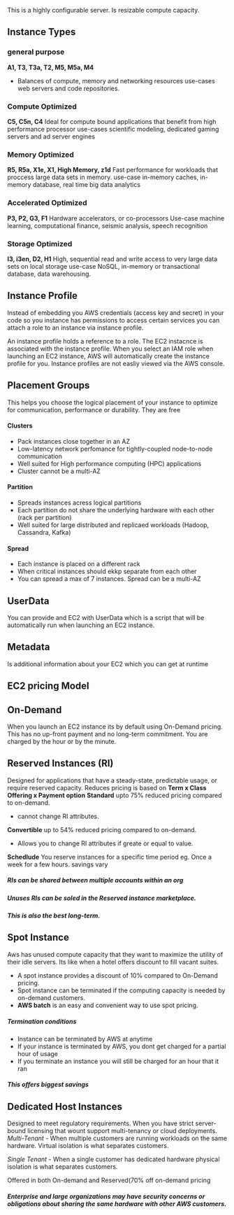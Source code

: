 This is a highly configurable server.
Is resizable compute capacity.

## Instance Types

### general purpose
**A1, T3, T3a, T2, M5, M5a, M4**
- Balances of compute, memory and networking resources use-cases web servers and code repositories.

### Compute Optimized
**C5, C5n, C4**
Ideal for compute bound applications that benefit from high performance processor
use-cases scientific modeling, dedicated gaming servers and ad server engines

### Memory Optimized 
**R5, R5a, X1e, X1, High Memory, z1d**
Fast performance for workloads that proccess large data sets in memory.
use-case in-memory caches, in-memory database, real time big data analytics

### Accelerated Optimized
**P3, P2, G3, F1**
Hardware accelerators, or co-processors
Use-case machine learning, computational finance, seismic analysis, speech recognition

### Storage Optimized
**I3, i3en, D2, H1**
High, sequential read and write access to very large data sets on local storage 
use-case NoSQL, in-memory or transactional database, data warehousing.

## Instance Profile
Instead of embedding you AWS credentials (access key and secret) in your code so you instance has permissions to access certain services you can attach a role to an instance via instance profile.

An instance profile holds a reference to a role. The EC2 instacnce is associated with the instance profile. When you select an IAM role when launching an EC2 instance, AWS will automatically create the instance profile for you. Instance profiles are not easliy viewed via the AWS console.


## Placement Groups
This helps you choose the logical placement of your instance to optimize for communication, performance or durability. 
They are free
#### Clusters
- Pack instances close together in an AZ
- Low-latency network perfomance for tightly-coupled node-to-node communication
- Well suited for High performance computing (HPC) applications
- Cluster cannot be a multi-AZ

#### Partition
- Spreads instances acress logical partitions
- Each partition do not share the underlying hardware with each other (rack per partition)
- Well suited for large distributed and replicaed workloads (Hadoop, Cassandra, Kafka)

#### Spread
- Each instance is placed on a different rack
- When critical instances should ekkp separate from each other 
- You can spread a max of 7 instances. Spread can be a multi-AZ

## UserData
You can provide and EC2 with UserData which is a script that will be automatically run when launching an EC2 instance. 

## Metadata
Is additional information about your EC2 which you can get at runtime

## EC2 pricing Model

## On-Demand
When you launch an EC2 instance its by default using On-Demand pricing. This has no up-front payment and no long-term commitment.
You are charged by the hour or by the minute.

## Reserved Instances (RI)
Designed for applications that have a steady-state, predictable usage, or require reserved capacity.
Reduces pricing is based on  **Term x Class  Offering x Payment option**
**Standard** upto 75% reduced pricing compared to on-demand.
- cannot change RI attributes.

**Convertible** up to 54% reduced pricing compared to on-demand.
- Allows you to change RI attributes if greate or equal to value.

**Schedlude** You reserve instances for a specific time period eg. Once
a week for a few hours. savings vary

##### RIs can be shared between multiple accounts within an org
##### Unuses RIs can be soled in the Reserved instance marketplace.
##### This is also the best long-term.

## Spot Instance
Aws has unused compute capacity that they want to maximize the utility of their idle servers.
Its like when a hotel offers discount to fill vacant suites.
- A spot instance provides a discount of 10% compared to On-Demand pricing.
- Spot instance can be terminated if the computing capacity is needed by on-demand customers.
- **AWS batch** is an easy and convenient way to use spot pricing.
##### Termination conditions
- Instance can be terminated by AWS at anytime
- If your instance is terminated by AWS, you dont get charged for a partial hour of usage
- If you terminate an instance you will still be charged for an hour that it ran

##### This offers biggest savings

## Dedicated Host Instances
Designed to meet regulatory requirements. When you have strict server-bound licensing that wount support multi-tenancy or cloud deployments.
*Multi-Tenant* - When multiple customers are running workloads on the same hardware. Virtual isolation is what separates customers.

*Single Tenant* - When a single customer has dedicated hardware physical isolation is what separates customers. 

Offered in both On-demand and Reserved(70% off on-demand pricing

##### Enterprise and large organizations may have security concerns or obligations about sharing the same hardware with other AWS customers.

